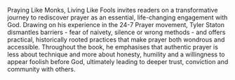 Praying Like Monks, Living Like Fools invites readers on a transformative journey to rediscover prayer as an essential, life-changing engagement with God. Drawing on his experience in the 24-7 Prayer movement, Tyler Staton dismantles barriers - fear of naivety, silence or wrong methods - and offers practical, historically rooted practices that make prayer both wondrous and accessible. Throughout the book, he emphasises that authentic prayer is less about technique and more about honesty, humility and a willingness to appear foolish before God, ultimately leading to deeper trust, conviction and community with others.
